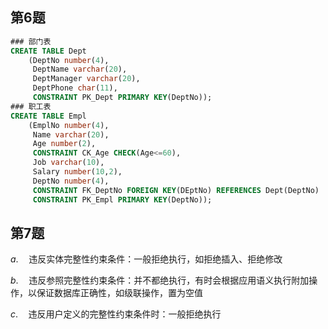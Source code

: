 ## 第6题

```sql
### 部门表
CREATE TABLE Dept
	(DeptNo number(4),
     DeptName varchar(20),
     DeptManager varchar(20),
     DeptPhone char(11),
     CONSTRAINT PK_Dept PRIMARY KEY(DeptNo));
### 职工表
CREATE TABLE Empl
	(EmplNo number(4),
     Name varchar(20),
     Age number(2),
     CONSTRAINT CK_Age CHECK(Age<=60),
     Job varchar(10),
     Salary number(10,2),
     DeptNo number(4),
     CONSTRAINT FK_DeptNo FOREIGN KEY(DEptNo) REFERENCES Dept(DeptNo)
     CONSTRAINT PK_Empl PRIMARY KEY(DeptNo));
```

## 第7题

$a.\quad$违反实体完整性约束条件：一般拒绝执行，如拒绝插入、拒绝修改

$b.\quad$违反参照完整性约束条件：并不都绝执行，有时会根据应用语义执行附加操作，以保证数据库正确性，如级联操作，置为空值

$c.\quad$违反用户定义的完整性约束条件时：一般拒绝执行